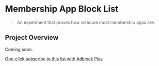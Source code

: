 Membership App Block List
=======
> An experiment that proves how insecure most membership apps are.



## Project Overview
Coming soon.

[One-click subscribe to this list with Adblock Plus](abp:subscribe?location=https%3A//raw.githubusercontent.com/jasonbarone/membership-app-block-list/master/membership-app-block-list.txt&title=Membership%20App%20Block%20List)


